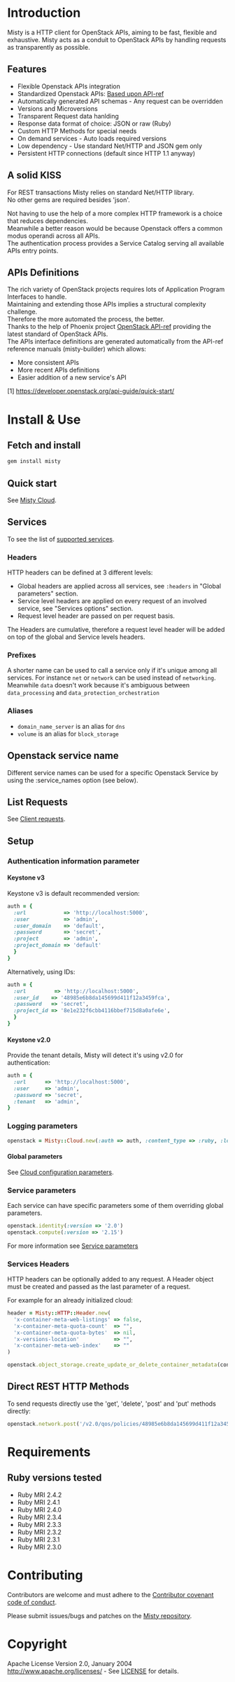 # Introduction
Misty is a HTTP client for OpenStack APIs, aiming to be fast, flexible and exhaustive.
Misty acts as a conduit to OpenStack APIs by handling requests as transparently as possible.

## Features
* Flexible Openstack APIs integration
* Standardized Openstack APIs: [Based upon API-ref](https://developer.openstack.org/api-guide/quick-start/)
* Automatically generated API schemas - Any request can be overridden
* Versions and Microversions
* Transparent Request data hanlding
* Response data format of choice: JSON or raw (Ruby)
* Custom HTTP Methods for special needs
* On demand services - Auto loads required versions
* Low dependency - Use standard Net/HTTP and JSON gem only
* Persistent HTTP connections (default since HTTP 1.1 anyway)

## A solid KISS
For REST transactions Misty relies on standard Net/HTTP library.  
No other gems are required besides 'json'.  

Not having to use the help of a more complex HTTP framework is a choice that reduces dependencies.  
Meanwhile a better reason would be because Openstack offers a common modus operandi across all APIs.  
The authentication process provides a Service Catalog serving all available APIs entry points.

## APIs Definitions
The rich variety of OpenStack projects requires lots of Application Program Interfaces to handle.  
Maintaining and extending those APIs implies a structural complexity challenge.  
Therefore the more automated the process, the better.  
Thanks to the help of Phoenix project [OpenStack API-ref](https://developer.openstack.org/api-guide/quick-start/)
providing the latest standard of OpenStack APIs.  
The APIs interface definitions are generated automatically from the API-ref reference manuals (misty-builder) which
allows:
* More consistent APIs
* More recent APIs definitions
* Easier addition of a new service's API

[1] https://developer.openstack.org/api-guide/quick-start/

# Install & Use

## Fetch and install
``` ruby
gem install misty
```
## Quick start
See [Misty Cloud](https://flystack.github.io/misty/Misty/Cloud.html).

## Services

To see the list of [supported services](https://flystack.github.io/misty/Misty.html).

### Headers
HTTP headers can be defined at 3 different levels:
* Global headers are applied across all services, see `:headers` in "Global parameters" section.
* Service level headers are applied on every request of an involved service, see "Services options" section.
* Request level header are passed on per request basis.

The Headers are cumulative, therefore a request level header will be added on top of the global and Service levels
headers.

### Prefixes
A shorter name can be used to call a service only if it's unique among all services.
For instance `net` or `network` can be used instead of `networking`.
Meanwhile `data` doesn't work because it's ambiguous between `data_processing` and `data_protection_orchestration`

### Aliases  
* `domain_name_server` is an alias for `dns`
* `volume` is an alias for `block_storage`  

## Openstack service name
Different service names can be used for a specific Openstack Service by using the :service_names option (see below).

## List Requests
See [Client requests](https://flystack.github.io/misty/Misty/Cloud.html#rl#method-i-requests).

## Setup

### Authentication information parameter

#### Keystone v3
Keystone v3 is default recommended version:

```ruby
auth = {
  :url            => 'http://localhost:5000',
  :user           => 'admin',
  :user_domain    => 'default',
  :password       => 'secret',
  :project        => 'admin',
  :project_domain => 'default'
  }
}
```

Alternatively, using IDs:

```ruby
auth = {
  :url         => 'http://localhost:5000',
  :user_id    => '48985e6b8da145699d411f12a3459fca',
  :password   => 'secret',
  :project_id => '8e1e232f6cbb4116bbef715d8a0afe6e',
  }
}
```
#### Keystone v2.0
Provide the tenant details, Misty will detect it's using v2.0 for authentication:

```ruby
auth = {
  :url      => 'http://localhost:5000',
  :user     => 'admin',
  :password => 'secret',
  :tenant   => 'admin',
}
```
### Logging parameters

```ruby
openstack = Misty::Cloud.new(:auth => auth, :content_type => :ruby, :log_file => STDOUT)
```

#### Global parameters
See [Cloud configuration parameters](https://flystack.github.io/misty/Misty/Config.html).

### Service parameters
Each service can have specific parameters some of them overriding global parameters.

```ruby
openstack.identity(:version => '2.0')
openstack.compute(:version => '2.15')
```

For more information see [Service parameters](https://flystack.github.io/misty//Misty/Client.html)

### Services Headers
HTTP headers can be optionally added to any request.
A Header object must be created and passed as the last parameter of a request.

For example for an already initialized cloud:
```ruby
header = Misty::HTTP::Header.new(
  'x-container-meta-web-listings' => false,
  'x-container-meta-quota-count'  => "",
  'x-container-meta-quota-bytes'  => nil,
  'x-versions-location'           => "",
  'x-container-meta-web-index'    => ""
)

openstack.object_storage.create_update_or_delete_container_metadata(container_name, header)
```

## Direct REST HTTP Methods
To send requests directly use the 'get', 'delete', 'post' and 'put' methods directly:
```ruby
openstack.network.post('/v2.0/qos/policies/48985e6b8da145699d411f12a3459fca/dscp_marking_rules', data)
```
# Requirements

## Ruby versions tested
* Ruby MRI 2.4.2
* Ruby MRI 2.4.1
* Ruby MRI 2.4.0
* Ruby MRI 2.3.4
* Ruby MRI 2.3.3
* Ruby MRI 2.3.2
* Ruby MRI 2.3.1
* Ruby MRI 2.3.0

# Contributing
Contributors are welcome and must adhere to the [Contributor covenant code of conduct](http://contributor-covenant.org/).

Please submit issues/bugs and patches on the [Misty repository](https://github.com/flystack/misty).

# Copyright
Apache License Version 2.0, January 2004 http://www.apache.org/licenses/ - See [LICENSE](LICENSE.md) for details.
